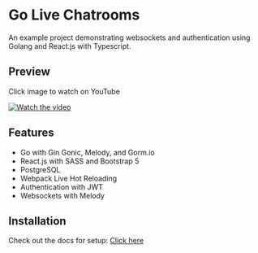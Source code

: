# Go Live Chatrooms

An example project demonstrating websockets and authentication using Golang and React.js with Typescript.

## Preview

Click image to watch on YouTube

[![Watch the video](https://img.youtube.com/vi/VtCIdvlczQA/maxresdefault.jpg)](https://youtu.be/VtCIdvlczQA)


## Features

- Go with Gin Gonic, Melody, and Gorm.io
- React.js with SASS and Bootstrap 5
- PostgreSQL
- Webpack Live Hot Reloading
- Authentication with JWT
- Websockets with Melody

## Installation

Check out the docs for setup: <a href="./docs/INSTALLATION.md">Click here</a>
